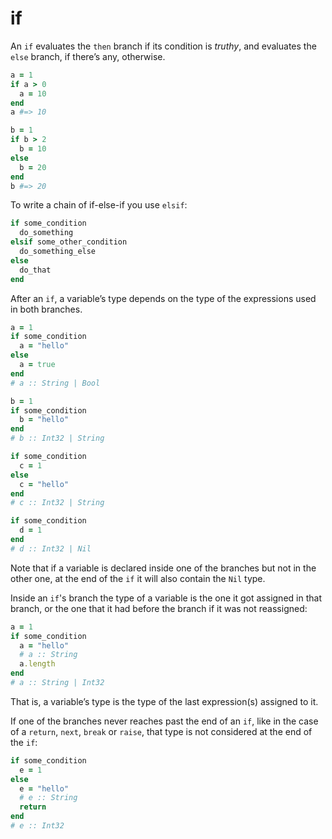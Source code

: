 # if

An `if` evaluates the `then` branch if its condition is *truthy*, and evaluates the `else` branch, if there’s any, otherwise.

```ruby
a = 1
if a > 0
  a = 10
end
a #=> 10

b = 1
if b > 2
  b = 10
else
  b = 20
end
b #=> 20
```

To write a chain of if-else-if you use `elsif`:

```ruby
if some_condition
  do_something
elsif some_other_condition
  do_something_else
else
  do_that
end
```

After an `if`, a variable’s type depends on the type of the expressions used in both branches.

```ruby
a = 1
if some_condition
  a = "hello"
else
  a = true
end
# a :: String | Bool

b = 1
if some_condition
  b = "hello"
end
# b :: Int32 | String

if some_condition
  c = 1
else
  c = "hello"
end
# c :: Int32 | String

if some_condition
  d = 1
end
# d :: Int32 | Nil
```

Note that if a variable is declared inside one of the branches but not in the other one, at the end of the `if` it will also contain the `Nil` type.

Inside an `if`'s branch the type of a variable is the one it got assigned in that branch, or the one that it had before the branch if it was not reassigned:

```ruby
a = 1
if some_condition
  a = "hello"
  # a :: String
  a.length
end
# a :: String | Int32
```

That is, a variable’s type is the type of the last expression(s) assigned to it.

If one of the branches never reaches past the end of an `if`, like in the case of a `return`, `next`, `break` or `raise`, that type is not considered at the end of the `if`:

```ruby
if some_condition
  e = 1
else
  e = "hello"
  # e :: String
  return
end
# e :: Int32
```
